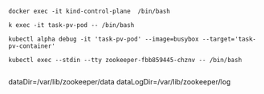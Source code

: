 

```

docker exec -it kind-control-plane  /bin/bash

k exec -it task-pv-pod -- /bin/bash

kubectl alpha debug -it 'task-pv-pod' --image=busybox --target='task-pv-container'

kubectl exec --stdin --tty zookeeper-fbb859445-chznv -- /bin/bash


```

dataDir=/var/lib/zookeeper/data
dataLogDir=/var/lib/zookeeper/log

